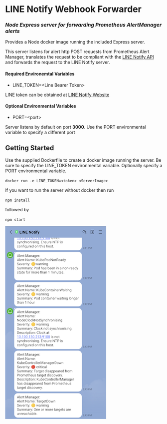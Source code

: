 # LINE Notify Webhook Forwarder

### _Node Express server for forwarding Prometheus AlertManager alerts_

Provides a Node docker image running the included Express server.

This server listens for alert http POST requests from Prometheus Alert Manager, translates the request to be compliant with the [LINE Notify API](https://notify-bot.line.me/doc/en/) and forwards the request to the LINE Notify server.

#### Required Environemtal Variables

- LINE_TOKEN=&lt;Line Bearer Token&gt;

LINE token can be obtained at [LINE Notify Website](https://notify-bot.line.me/en/)

#### Optional Environmental Variables

- PORT=&lt;port&gt;

Server listens by default on port **3000**. Use the PORT environmental variable to specify a different port

## Getting Started

Use the supplied Dockerfile to create a docker image running the server. Be sure to specify the LINE_TOKEN environmental variable. Optionally specify a PORT environmental variable.

`docker run -e LINE_TOKEN=<token> <ServerImage>`

If you want to run the server without docker then run

`npm install`

followed by

`npm start`

![Screenshot](screenshot.png)
